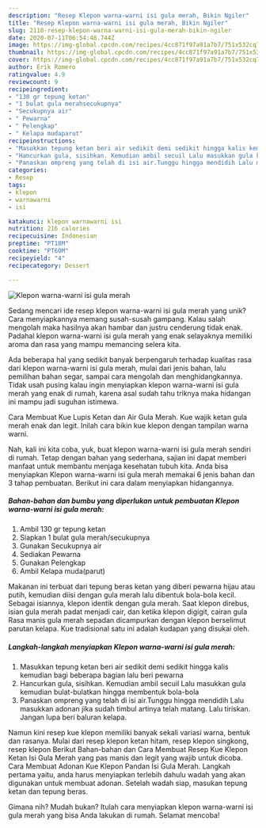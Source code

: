 ```yaml
---
description: "Resep Klepon warna-warni isi gula merah, Bikin Ngiler"
title: "Resep Klepon warna-warni isi gula merah, Bikin Ngiler"
slug: 2110-resep-klepon-warna-warni-isi-gula-merah-bikin-ngiler
date: 2020-07-11T06:54:48.744Z
image: https://img-global.cpcdn.com/recipes/4cc871f97a91a7b7/751x532cq70/klepon-warna-warni-isi-gula-merah-foto-resep-utama.jpg
thumbnail: https://img-global.cpcdn.com/recipes/4cc871f97a91a7b7/751x532cq70/klepon-warna-warni-isi-gula-merah-foto-resep-utama.jpg
cover: https://img-global.cpcdn.com/recipes/4cc871f97a91a7b7/751x532cq70/klepon-warna-warni-isi-gula-merah-foto-resep-utama.jpg
author: Erik Romero
ratingvalue: 4.9
reviewcount: 9
recipeingredient:
- "130 gr tepung ketan"
- "1 bulat gula merahsecukupnya"
- "Secukupnya air"
- " Pewarna"
- " Pelengkap"
- " Kelapa mudaparut"
recipeinstructions:
- "Masukkan tepung ketan beri air sedikit demi sedikit hingga kalis kemudian bagi beberapa bagian lalu beri pewarna"
- "Hancurkan gula, sisihkan. Kemudian ambil secuil Lalu masukkan gula kemudian bulat-bulatkan hingga membentuk bola-bola"
- "Panaskan ompreng yang telah di isi air.Tunggu hingga mendidih Lalu masukkan adonan jika sudah timbul artinya telah matang. Lalu tiriskan. Jangan lupa beri baluran kelapa."
categories:
- Resep
tags:
- klepon
- warnawarni
- isi

katakunci: klepon warnawarni isi 
nutrition: 216 calories
recipecuisine: Indonesian
preptime: "PT18M"
cooktime: "PT60M"
recipeyield: "4"
recipecategory: Dessert

---
```



![Klepon warna-warni isi gula merah](https://img-global.cpcdn.com/recipes/4cc871f97a91a7b7/751x532cq70/klepon-warna-warni-isi-gula-merah-foto-resep-utama.jpg)

Sedang mencari ide resep klepon warna-warni isi gula merah yang unik? Cara menyiapkannya memang susah-susah gampang. Kalau salah mengolah maka hasilnya akan hambar dan justru cenderung tidak enak. Padahal klepon warna-warni isi gula merah yang enak selayaknya memiliki aroma dan rasa yang mampu memancing selera kita.

Ada beberapa hal yang sedikit banyak berpengaruh terhadap kualitas rasa dari klepon warna-warni isi gula merah, mulai dari jenis bahan, lalu pemilihan bahan segar, sampai cara mengolah dan menghidangkannya. Tidak usah pusing kalau ingin menyiapkan klepon warna-warni isi gula merah yang enak di rumah, karena asal sudah tahu triknya maka hidangan ini mampu jadi suguhan istimewa.

Cara Membuat Kue Lupis Ketan dan Air Gula Merah. Kue wajik ketan gula merah enak dan legit. Inilah cara bikin kue klepon dengan tampilan warna warni.


Nah, kali ini kita coba, yuk, buat klepon warna-warni isi gula merah sendiri di rumah. Tetap dengan bahan yang sederhana, sajian ini dapat memberi manfaat untuk membantu menjaga kesehatan tubuh kita. Anda bisa menyiapkan Klepon warna-warni isi gula merah memakai 6 jenis bahan dan 3 tahap pembuatan. Berikut ini cara dalam menyiapkan hidangannya.

<!--inarticleads1-->

##### Bahan-bahan dan bumbu yang diperlukan untuk pembuatan Klepon warna-warni isi gula merah:

1. Ambil 130 gr tepung ketan
1. Siapkan 1 bulat gula merah/secukupnya
1. Gunakan Secukupnya air
1. Sediakan  Pewarna
1. Gunakan  Pelengkap
1. Ambil  Kelapa muda(parut)


Makanan ini terbuat dari tepung beras ketan yang diberi pewarna hijau atau putih, kemudian diisi dengan gula merah lalu dibentuk bola-bola kecil. Sebagai isiannya, klepon identik dengan gula merah. Saat klepon direbus, isian gula merah padat menjadi cair, dan ketika klepon digigit, cairan gula Rasa manis gula merah sepadan dicampurkan dengan klepon berselimut parutan kelapa. Kue tradisional satu ini adalah kudapan yang disukai oleh. 

<!--inarticleads2-->

##### Langkah-langkah menyiapkan Klepon warna-warni isi gula merah:

1. Masukkan tepung ketan beri air sedikit demi sedikit hingga kalis kemudian bagi beberapa bagian lalu beri pewarna
1. Hancurkan gula, sisihkan. Kemudian ambil secuil Lalu masukkan gula kemudian bulat-bulatkan hingga membentuk bola-bola
1. Panaskan ompreng yang telah di isi air.Tunggu hingga mendidih Lalu masukkan adonan jika sudah timbul artinya telah matang. Lalu tiriskan. Jangan lupa beri baluran kelapa.


Namun kini resep kue klepon memiliki banyak sekali variasi warna, bentuk dan rasanya. Mulai dari resep klepon ketan hitam, resep klepon singkong, resep klepon Berikut Bahan-bahan dan Cara Membuat Resep Kue Klepon Ketan Isi Gula Merah yang pas manis dan legit yang wajib untuk dicoba. Cara Membuat Adonan Kue Klepon Pandan Isi Gula Merah. Langkah pertama yaitu, anda harus menyiapkan terlebih dahulu wadah yang akan digunakan untuk membuat adonan. Setelah wadah siap, masukan tepung ketan dan tepung beras. 

Gimana nih? Mudah bukan? Itulah cara menyiapkan klepon warna-warni isi gula merah yang bisa Anda lakukan di rumah. Selamat mencoba!
